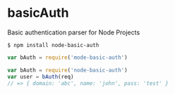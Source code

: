 # basicAuth
Basic authentication parser for Node Projects

```
$ npm install node-basic-auth
```

```js
var bAuth = require('mode-basic-auth')
```

```js
var bAuth = require('node-basic-auth')
var user = bAuth(req)
// => { domain: 'abc', name: 'john', pass: 'test' }
```



